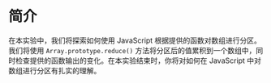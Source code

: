 # 简介

在本实验中，我们将探索如何使用 JavaScript 根据提供的函数对数组进行分区。我们将使用 `Array.prototype.reduce()` 方法将分区后的值累积到一个数组中，同时检查提供的函数输出的变化。在本实验结束时，你将对如何在 JavaScript 中对数组进行分区有扎实的理解。

